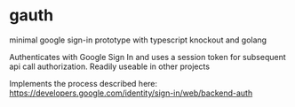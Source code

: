 # gauth
minimal google sign-in prototype with typescript knockout and golang

Authenticates with Google Sign In and uses a session token for subsequent api call authorization. Readily useable in other projects

Implements the process described here: https://developers.google.com/identity/sign-in/web/backend-auth
